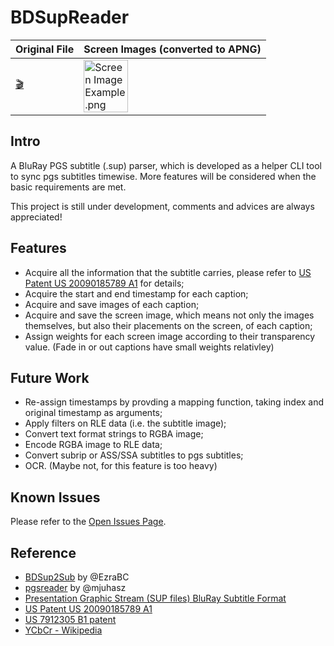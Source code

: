 # BDSupReader
Original File | Screen Images (converted to APNG)
------------- | ---------------------------------
[:clapper:](https://github.com/Sec-ant/BDSupReader/blob/master/TestSupSet/test_04.sup?raw=true) | <a target="_blank" rel="noopener noreferrer" href="https://github.com/Sec-ant/BDSupReader/blob/master/Screen%20Image%20Example.png?raw=true"><img src="https://github.com/Sec-ant/BDSupReader/raw/master/Screen%20Image%20Example.png?raw=true" alt="Screen Image Example.png" width="50%"></a> |

## Intro
A BluRay PGS subtitle (.sup) parser, which is developed as a helper CLI tool to sync pgs subtitles timewise. More features will be considered when the basic requirements are met.

This project is still under development, comments and advices are always appreciated!

## Features
* Acquire all the information that the subtitle carries, please refer to [US Patent US 20090185789 A1](https://encrypted.google.com/patents/US20090185789?cl=da) for details;
* Acquire the start and end timestamp for each caption;
* Acquire and save images of each caption;
* Acquire and save the screen image, which means not only the images themselves, but also their placements on the screen, of each caption;
* Assign weights for each screen image according to their transparency value. (Fade in or out captions have small weights relativley)

## Future Work
* Re-assign timestamps by provding a mapping function, taking index and original timestamp as arguments;
* Apply filters on RLE data (i.e. the subtitle image);
* Convert text format strings to RGBA image;
* Encode RGBA image to RLE data;
* Convert subrip or ASS/SSA subtitles to pgs subtitles;
* OCR. (Maybe not, for this feature is too heavy)

## Known Issues
Please refer to the [Open Issues Page](https://github.com/Sec-ant/BDSupReader/issues?q=is%3Aopen).

## Reference
* [BDSup2Sub](https://github.com/mjuhasz/BDSup2Sub) by @EzraBC
* [pgsreader](https://github.com/EzraBC/pgsreader) by @mjuhasz
* [Presentation Graphic Stream (SUP files) BluRay Subtitle Format](http://blog.thescorpius.com/index.php/2017/07/15/presentation-graphic-stream-sup-files-bluray-subtitle-format/)
* [US Patent US 20090185789 A1](https://encrypted.google.com/patents/US20090185789?cl=da)
* [US 7912305 B1 patent](https://www.google.com/patents/US7912305)
* [YCbCr - Wikipedia](https://en.wikipedia.org/wiki/YCbCr)
